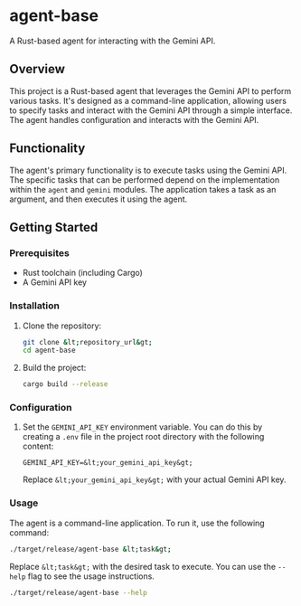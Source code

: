 # agent-base

A Rust-based agent for interacting with the Gemini API.

## Overview


This project is a Rust-based agent that leverages the Gemini API to perform various tasks. It's designed as a command-line application, allowing users to specify tasks and interact with the Gemini API through a simple interface. The agent handles configuration and interacts with the Gemini API.


## Functionality

The agent's primary functionality is to execute tasks using the Gemini API. The specific tasks that can be performed depend on the implementation within the `agent` and `gemini` modules. The application takes a task as an argument, and then executes it using the agent.

## Getting Started

### Prerequisites

*   Rust toolchain (including Cargo)
*   A Gemini API key

### Installation

1.  Clone the repository:

    ```bash
    git clone &lt;repository_url&gt;
    cd agent-base
    ```

2.  Build the project:

    ```bash
    cargo build --release
    ```

### Configuration

1.  Set the `GEMINI_API_KEY` environment variable. You can do this by creating a `.env` file in the project root directory with the following content:

    ```
    GEMINI_API_KEY=&lt;your_gemini_api_key&gt;
    ```

    Replace `&lt;your_gemini_api_key&gt;` with your actual Gemini API key.

### Usage

The agent is a command-line application. To run it, use the following command:

```bash
./target/release/agent-base &lt;task&gt;
```

Replace `&lt;task&gt;` with the desired task to execute. You can use the `--help` flag to see the usage instructions.

```bash
./target/release/agent-base --help
```


